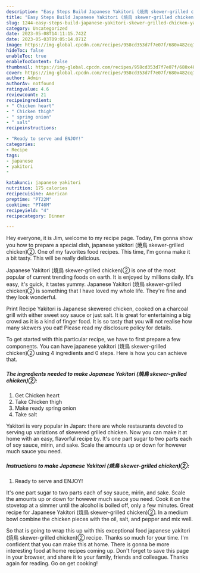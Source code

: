 ```yaml
---
description: "Easy Steps Build Japanese Yakitori (焼鳥 skewer-grilled chicken)② yang Very Delicious"
title: "Easy Steps Build Japanese Yakitori (焼鳥 skewer-grilled chicken)② yang Very Delicious"
slug: 1244-easy-steps-build-japanese-yakitori-skewer-grilled-chicken-yang-very-delicious
category: Uncategorized
date: 2023-05-08T14:11:15.742Z
date: 2023-05-03T09:05:14.071Z
image: https://img-global.cpcdn.com/recipes/958cd353d7f7e07f/680x482cq70/japanese-yakitori-焼鳥-skewer-grilled-chicken-recipe-main-photo.jpg
hideToc: false
enableToc: true
enableTocContent: false
thumbnail: https://img-global.cpcdn.com/recipes/958cd353d7f7e07f/680x482cq70/japanese-yakitori-焼鳥-skewer-grilled-chicken-recipe-main-photo.jpg
cover: https://img-global.cpcdn.com/recipes/958cd353d7f7e07f/680x482cq70/japanese-yakitori-焼鳥-skewer-grilled-chicken-recipe-main-photo.jpg
author: Admin
authorAv: notfound
ratingvalue: 4.6
reviewcount: 21
recipeingredient:
- " Chicken heart"
- " Chicken thigh"
- " spring onion"
- " salt"
recipeinstructions:

- "Ready to serve and ENJOY!"
categories:
- Recipe
tags:
- japanese
- yakitori
- 

katakunci: japanese yakitori  
nutrition: 175 calories
recipecuisine: American
preptime: "PT22M"
cooktime: "PT46M"
recipeyield: "4"
recipecategory: Dinner

---
```



Hey everyone, it is Jim, welcome to my recipe page. Today, I'm gonna show you how to prepare a special dish, japanese yakitori (焼鳥 skewer-grilled chicken)②. One of my favorites food recipes. This time, I'm gonna make it a bit tasty. This will be really delicious.

Japanese Yakitori (焼鳥 skewer-grilled chicken)② is one of the most popular of current trending foods on earth. It is enjoyed by millions daily. It's easy, it's quick, it tastes yummy. Japanese Yakitori (焼鳥 skewer-grilled chicken)② is something that I have loved my whole life. They're fine and they look wonderful.

Print Recipe Yakitori is Japanese skewered chicken, cooked on a charcoal grill with either sweet soy sauce or just salt. It is great for entertaining a big crowd as it is a kind of finger food. It is so tasty that you will not realise how many skewers you eat! Please read my disclosure policy for details.


To get started with this particular recipe, we have to first prepare a few components. You can have japanese yakitori (焼鳥 skewer-grilled chicken)② using 4 ingredients and 0 steps. Here is how you can achieve that.

<!--inarticleads1-->

##### The ingredients needed to make Japanese Yakitori (焼鳥 skewer-grilled chicken)②:

1. Get  Chicken heart
1. Take  Chicken thigh
1. Make ready  spring onion
1. Take  salt


Yakitori is very popular in Japan: there are whole restaurants devoted to serving up variations of skewered grilled chicken. Now you can make it at home with an easy, flavorful recipe by. It&#39;s one part sugar to two parts each of soy sauce, mirin, and sake. Scale the amounts up or down for however much sauce you need. 

<!--inarticleads2-->

##### Instructions to make Japanese Yakitori (焼鳥 skewer-grilled chicken)②:


1. Ready to serve and ENJOY!

It&#39;s one part sugar to two parts each of soy sauce, mirin, and sake. Scale the amounts up or down for however much sauce you need. Cook it on the stovetop at a simmer until the alcohol is boiled off, only a few minutes. Great recipe for Japanese Yakitori (焼鳥 skewer-grilled chicken)②. In a medium bowl combine the chicken pieces with the oil, salt, and pepper and mix well. 

So that is going to wrap this up with this exceptional food japanese yakitori (焼鳥 skewer-grilled chicken)② recipe. Thanks so much for your time. I'm confident that you can make this at home. There is gonna be more interesting food at home recipes coming up. Don't forget to save this page in your browser, and share it to your family, friends and colleague. Thanks again for reading. Go on get cooking!

